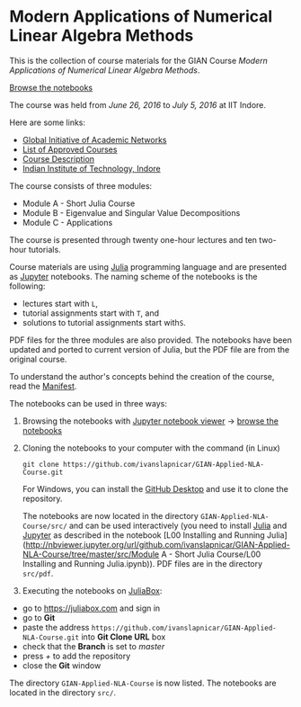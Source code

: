 # Modern Applications of Numerical Linear Algebra Methods

This is the collection of course materials for the GIAN Course
_Modern Applications of Numerical Linear Algebra Methods_.

[Browse the notebooks](http://nbviewer.jupyter.org/url/github.com/ivanslapnicar/GIAN-Applied-NLA-Course/tree/master/src/)

The course was held from _June 26, 2016_ to _July 5, 2016_ at IIT Indore.

Here are some links:
* [Global Initiative of Academic Networks](http://www.gian.iitkgp.ac.in/)
* [List of Approved Courses](http://www.gian.iitkgp.ac.in/ccourses/approvecourses2)
* [Course Description](BR1458109755Final_Modern_Applications_of_Numerical_Linear_Algebra_Methods.PDF)
* [Indian Institute of Technology, Indore](http://www.iiti.ac.in/)


The course consists of three modules:

* Module A - Short Julia Course
* Module B - Eigenvalue and Singular Value Decompositions
* Module C - Applications

The course is presented through twenty  one-hour lectures and ten two-hour tutorials.

Course materials are using [Julia](http://julialang.org/) programming language
and are presented as [Jupyter](http://jupyter.org/) notebooks.
The naming scheme of the notebooks is the following:

* lectures start with `L`,
* tutorial assignments start with `T`, and
* solutions to tutorial assignments start with`S`.

PDF files for the three modules are also provided. The notebooks have been updated and ported to current version of Julia, but the PDF file are from the original course.

To understand the author's concepts behind the creation of the course,
read the [Manifest](src/Manifest.md).

The notebooks can be used in three ways:

1. Browsing the notebooks with
[Jupyter notebook viewer](http://nbviewer.jupyter.org/) ->
[browse the notebooks](http://nbviewer.jupyter.org/url/github.com/ivanslapnicar/GIAN-Applied-NLA-Course/tree/master/src/)

2. Cloning the notebooks to your computer with the command (in Linux)

    `git clone https://github.com/ivanslapnicar/GIAN-Applied-NLA-Course.git`

    For Windows, you can install the [GitHub Desktop](https://desktop.github.com/)
    and use it to clone the repository.

    The notebooks are now located in the directory `GIAN-Applied-NLA-Course/src/` and can
be used interactively (you need to install  [Julia](http://julialang.org/) and
[Jupyter](http://jupyter.org/) as described in the notebook
[L00 Installing and Running Julia](http://nbviewer.jupyter.org/url/github.com/ivanslapnicar/GIAN-Applied-NLA-Course/tree/master/src/Module A - Short Julia Course/L00 Installing and Running Julia.ipynb)).
PDF files are in the directory `src/pdf`.

3. Executing the notebooks on [JuliaBox](https://juliabox.com/):

  * go to https://juliabox.com and sign in
  * go to __Git__
  * paste the address `https://github.com/ivanslapnicar/GIAN-Applied-NLA-Course.git` into
__Git Clone URL__ box
  * check that the __Branch__ is set to _master_
  * press _+_ to add the repository
  * close the __Git__ window

  The directory `GIAN-Applied-NLA-Course` is now listed. The notebooks are
  located in the directory `src/`.
